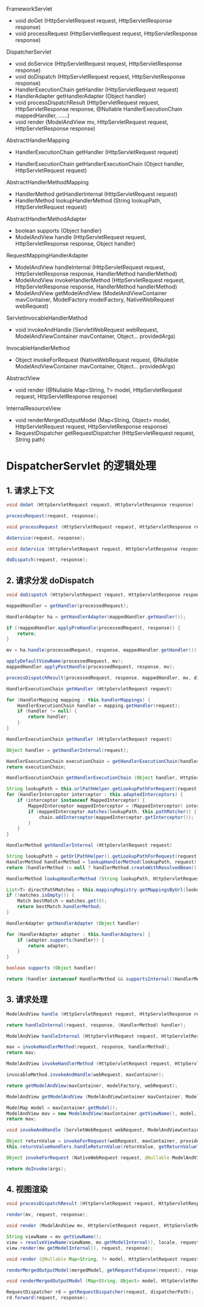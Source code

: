 FrameworkServlet
- void doGet (HttpServletRequest request, HttpServletResponse response)
- void processRequest (HttpServletRequest request, HttpServletResponse response)

DispatcherServlet
- void doService (HttpServletRequest request, HttpServletResponse response)
- void doDispatch (HttpServletRequest request, HttpServletResponse response)
- HandlerExecutionChain getHandler (HttpServletRequest request)
- HandlerAdapter getHandlerAdapter (Object handler)
- void processDispatchResult (HttpServletRequest request, HttpServletResponse response, @Nullable HandlerExecutionChain mappedHandler, ......)
- void render (ModelAndView mv, HttpServletRequest request, HttpServletResponse response)

AbstractHandlerMapping
+ HandlerExecutionChain getHandler (HttpServletRequest request)
- HandlerExecutionChain getHandlerExecutionChain (Object handler, HttpServletRequest request)

AbstractHandlerMethodMapping
- HandlerMethod getHandlerInternal (HttpServletRequest request)
- HandlerMethod lookupHandlerMethod (String lookupPath, HttpServletRequest request)

AbstractHandlerMethodAdapter
+ boolean supports (Object handler)
+ ModelAndView handle (HttpServletRequest request, HttpServletResponse response, Object handler)

RequestMappingHandlerAdapter
- ModelAndView handleInternal (HttpServletRequest request, HttpServletResponse response, HandlerMethod handlerMethod)
- ModelAndView invokeHandlerMethod (HttpServletRequest request, HttpServletResponse response, HandlerMethod handlerMethod)
- ModelAndView getModelAndView (ModelAndViewContainer mavContainer, ModelFactory modelFactory, NativeWebRequest webRequest)

ServletInvocableHandlerMethod
+ void invokeAndHandle (ServletWebRequest webRequest, ModelAndViewContainer mavContainer, Object... providedArgs)

InvocableHandlerMethod
+ Object invokeForRequest (NativeWebRequest request, @Nullable ModelAndViewContainer mavContainer, Object... providedArgs)

AbstractView
+ void render (@Nullable Map<String, ?> model, HttpServletRequest request, HttpServletResponse response)

InternalResourceView
- void renderMergedOutputModel (Map<String, Object> model, HttpServletRequest request, HttpServletResponse response)
- RequestDispatcher getRequestDispatcher (HttpServletRequest request, String path)



# DispatcherServlet 的逻辑处理
## 1. 请求上下文
```java
void doGet (HttpServletRequest request, HttpServletResponse response)
```

```java
processRequest(request, response);
```

```java
void processRequest (HttpServletRequest request, HttpServletResponse response)
```

```java
doService(request, response);
```

```java
void doService (HttpServletRequest request, HttpServletResponse response)
```

```java
doDispatch(request, response);
```

## 2. 请求分发 doDispatch
```java
void doDispatch (HttpServletRequest request, HttpServletResponse response)
```

```java
mappedHandler = getHandler(processedRequest);
```

```java
HandlerAdapter ha = getHandlerAdapter(mappedHandler.getHandler());
```

```java
if (!mappedHandler.applyPreHandle(processedRequest, response)) {
    return;
}
```

```java
mv = ha.handle(processedRequest, response, mappedHandler.getHandler());
```

```java
applyDefaultViewName(processedRequest, mv);
mappedHandler.applyPostHandle(processedRequest, response, mv);
```

```java
processDispatchResult(processedRequest, response, mappedHandler, mv, dispatchException);
```

```java
HandlerExecutionChain getHandler (HttpServletRequest request)
```

```java
for (HandlerMapping mapping : this.handlerMappings) {
    HandlerExecutionChain handler = mapping.getHandler(request);
    if (handler != null) {
        return handler;
    }
}
```

```java
HandlerExecutionChain getHandler (HttpServletRequest request)
```

```java
Object handler = getHandlerInternal(request);
```

```java
HandlerExecutionChain executionChain = getHandlerExecutionChain(handler, request);
return executionChain;
```

```java
HandlerExecutionChain getHandlerExecutionChain (Object handler, HttpServletRequest request)
```

```java
String lookupPath = this.urlPathHelper.getLookupPathForRequest(request, LOOKUP_PATH);
for (HandlerInterceptor interceptor : this.adaptedInterceptors) {
    if (interceptor instanceof MappedInterceptor) {
        MappedInterceptor mappedInterceptor = (MappedInterceptor) interceptor;
        if (mappedInterceptor.matches(lookupPath, this.pathMatcher)) {
            chain.addInterceptor(mappedInterceptor.getInterceptor());
        }
    }
}
```

```java
HandlerMethod getHandlerInternal (HttpServletRequest request)
```

```java
String lookupPath = getUrlPathHelper().getLookupPathForRequest(request);
HandlerMethod handlerMethod = lookupHandlerMethod(lookupPath, request);
return (handlerMethod != null ? handlerMethod.createWithResolvedBean() : null);
```

```java
HandlerMethod lookupHandlerMethod (String lookupPath, HttpServletRequest request)
```

```java
List<T> directPathMatches = this.mappingRegistry.getMappingsByUrl(lookupPath);
if (!matches.isEmpty()) {
    Match bestMatch = matches.get(0);
    return bestMatch.handlerMethod;
}
```

```java
HandlerAdapter getHandlerAdapter (Object handler)
```

```java
for (HandlerAdapter adapter : this.handlerAdapters) {
    if (adapter.supports(handler)) {
        return adapter;
    }
}
```

```java
boolean supports (Object handler)
```

```java
return (handler instanceof HandlerMethod && supportsInternal((HandlerMethod) handler));
```

## 3. 请求处理
```java
ModelAndView handle (HttpServletRequest request, HttpServletResponse response, Object handler)
```

```java
return handleInternal(request, response, (HandlerMethod) handler);
```

```java
ModelAndView handleInternal (HttpServletRequest request, HttpServletResponse response, HandlerMethod handlerMethod)
```

```java
mav = invokeHandlerMethod(request, response, handlerMethod);
return mav;
```

```java
ModelAndView invokeHandlerMethod (HttpServletRequest request, HttpServletResponse response, HandlerMethod handlerMethod)
```

```java
invocableMethod.invokeAndHandle(webRequest, mavContainer);
```

```java
return getModelAndView(mavContainer, modelFactory, webRequest);
```

```java
ModelAndView getModelAndView (ModelAndViewContainer mavContainer, ModelFactory modelFactory, NativeWebRequest webRequest)
```

```java
ModelMap model = mavContainer.getModel();
ModelAndView mav = new ModelAndView(mavContainer.getViewName(), model, mavContainer.getStatus());
return mav;
```

```java
void invokeAndHandle (ServletWebRequest webRequest, ModelAndViewContainer mavContainer, Object... providedArgs)
```

```java
Object returnValue = invokeForRequest(webRequest, mavContainer, providedArgs);
this.returnValueHandlers.handleReturnValue(returnValue, getReturnValueType(returnValue), mavContainer, webRequest);
```

```java
Object invokeForRequest (NativeWebRequest request, @Nullable ModelAndViewContainer mavContainer, Object... providedArgs)
```

```java
return doInvoke(args);
```

## 4. 视图渲染
```java
void processDispatchResult (HttpServletRequest request, HttpServletResponse response, @Nullable HandlerExecutionChain mappedHandler, ......)
```

```java
render(mv, request, response);
```

```java
void render (ModelAndView mv, HttpServletRequest request, HttpServletResponse response)
```

```java
String viewName = mv.getViewName();
view = resolveViewName(viewName, mv.getModelInternal(), locale, request);
view.render(mv.getModelInternal(), request, response);
```

```java
void render (@Nullable Map<String, ?> model, HttpServletRequest request, HttpServletResponse response)
```

```java
renderMergedOutputModel(mergedModel, getRequestToExpose(request), response);
```

```java
void renderMergedOutputModel (Map<String, Object> model, HttpServletRequest request, HttpServletResponse response)
```

```java
RequestDispatcher rd = getRequestDispatcher(request, dispatcherPath);
rd.forward(request, response);
```
